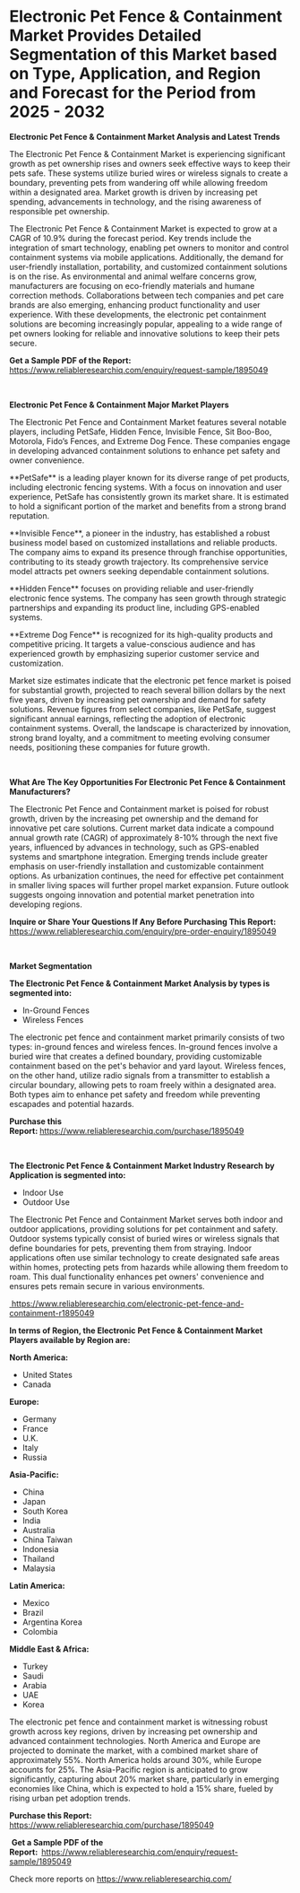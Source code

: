 <p><h1>Electronic Pet Fence & Containment Market Provides Detailed Segmentation of this Market based on Type, Application, and Region and Forecast for the Period from 2025 - 2032</h1></p><p><strong>Electronic Pet Fence & Containment Market Analysis and Latest Trends</strong></p>
<p><p>The Electronic Pet Fence & Containment Market is experiencing significant growth as pet ownership rises and owners seek effective ways to keep their pets safe. These systems utilize buried wires or wireless signals to create a boundary, preventing pets from wandering off while allowing freedom within a designated area. Market growth is driven by increasing pet spending, advancements in technology, and the rising awareness of responsible pet ownership.</p><p>The Electronic Pet Fence & Containment Market is expected to grow at a CAGR of 10.9% during the forecast period. Key trends include the integration of smart technology, enabling pet owners to monitor and control containment systems via mobile applications. Additionally, the demand for user-friendly installation, portability, and customized containment solutions is on the rise. As environmental and animal welfare concerns grow, manufacturers are focusing on eco-friendly materials and humane correction methods. Collaborations between tech companies and pet care brands are also emerging, enhancing product functionality and user experience. With these developments, the electronic pet containment solutions are becoming increasingly popular, appealing to a wide range of pet owners looking for reliable and innovative solutions to keep their pets secure.</p></p>
<p><strong>Get a Sample PDF of the Report:&nbsp;</strong> <a href="https://www.reliableresearchiq.com/enquiry/request-sample/1895049?utm_campaign=2144&utm_medium=2&utm_source=Github&utm_content=ia&utm_term=10022025&utm_id=electronic-pet-fence-containment">https://www.reliableresearchiq.com/enquiry/request-sample/1895049</a></p>
<p>&nbsp;</p>
<p><strong>Electronic Pet Fence & Containment Major Market Players</strong></p>
<p><p>The Electronic Pet Fence and Containment Market features several notable players, including PetSafe, Hidden Fence, Invisible Fence, Sit Boo-Boo, Motorola, Fido’s Fences, and Extreme Dog Fence. These companies engage in developing advanced containment solutions to enhance pet safety and owner convenience.</p><p>**PetSafe** is a leading player known for its diverse range of pet products, including electronic fencing systems. With a focus on innovation and user experience, PetSafe has consistently grown its market share. It is estimated to hold a significant portion of the market and benefits from a strong brand reputation.</p><p>**Invisible Fence**, a pioneer in the industry, has established a robust business model based on customized installations and reliable products. The company aims to expand its presence through franchise opportunities, contributing to its steady growth trajectory. Its comprehensive service model attracts pet owners seeking dependable containment solutions.</p><p>**Hidden Fence** focuses on providing reliable and user-friendly electronic fence systems. The company has seen growth through strategic partnerships and expanding its product line, including GPS-enabled systems.</p><p>**Extreme Dog Fence** is recognized for its high-quality products and competitive pricing. It targets a value-conscious audience and has experienced growth by emphasizing superior customer service and customization.</p><p>Market size estimates indicate that the electronic pet fence market is poised for substantial growth, projected to reach several billion dollars by the next five years, driven by increasing pet ownership and demand for safety solutions. Revenue figures from select companies, like PetSafe, suggest significant annual earnings, reflecting the adoption of electronic containment systems. Overall, the landscape is characterized by innovation, strong brand loyalty, and a commitment to meeting evolving consumer needs, positioning these companies for future growth.</p></p>
<p>&nbsp;</p>
<p><strong>What Are The Key Opportunities For Electronic Pet Fence & Containment Manufacturers?</strong></p>
<p><p>The Electronic Pet Fence and Containment market is poised for robust growth, driven by the increasing pet ownership and the demand for innovative pet care solutions. Current market data indicate a compound annual growth rate (CAGR) of approximately 8-10% through the next five years, influenced by advances in technology, such as GPS-enabled systems and smartphone integration. Emerging trends include greater emphasis on user-friendly installation and customizable containment options. As urbanization continues, the need for effective pet containment in smaller living spaces will further propel market expansion. Future outlook suggests ongoing innovation and potential market penetration into developing regions.</p></p>
<p><strong>Inquire or Share Your Questions If Any Before Purchasing This Report:</strong> <a href="https://www.reliableresearchiq.com/enquiry/pre-order-enquiry/1895049?utm_campaign=2144&utm_medium=2&utm_source=Github&utm_content=ia&utm_term=10022025&utm_id=electronic-pet-fence-containment">https://www.reliableresearchiq.com/enquiry/pre-order-enquiry/1895049</a></p>
<p>&nbsp;</p>
<p><strong>Market Segmentation</strong></p>
<p><strong>The Electronic Pet Fence & Containment Market Analysis by types is segmented into:</strong></p>
<p><ul><li>In-Ground Fences</li><li>Wireless Fences</li></ul></p>
<p><p>The electronic pet fence and containment market primarily consists of two types: in-ground fences and wireless fences. In-ground fences involve a buried wire that creates a defined boundary, providing customizable containment based on the pet's behavior and yard layout. Wireless fences, on the other hand, utilize radio signals from a transmitter to establish a circular boundary, allowing pets to roam freely within a designated area. Both types aim to enhance pet safety and freedom while preventing escapades and potential hazards.</p></p>
<p><strong>Purchase this Report:&nbsp;</strong><a href="https://www.reliableresearchiq.com/purchase/1895049?utm_campaign=2144&utm_medium=2&utm_source=Github&utm_content=ia&utm_term=10022025&utm_id=electronic-pet-fence-containment">https://www.reliableresearchiq.com/purchase/1895049</a></p>
<p>&nbsp;</p>
<p><strong>The Electronic Pet Fence & Containment Market Industry Research by Application is segmented into:</strong></p>
<p><ul><li>Indoor Use</li><li>Outdoor Use</li></ul></p>
<p><p>The Electronic Pet Fence and Containment Market serves both indoor and outdoor applications, providing solutions for pet containment and safety. Outdoor systems typically consist of buried wires or wireless signals that define boundaries for pets, preventing them from straying. Indoor applications often use similar technology to create designated safe areas within homes, protecting pets from hazards while allowing them freedom to roam. This dual functionality enhances pet owners' convenience and ensures pets remain secure in various environments.</p></p>
<p><a href="https://www.reliableresearchiq.com/electronic-pet-fence-and-containment-r1895049?utm_campaign=2144&utm_medium=2&utm_source=Github&utm_content=ia&utm_term=10022025&utm_id=electronic-pet-fence-containment">&nbsp;https://www.reliableresearchiq.com/electronic-pet-fence-and-containment-r1895049</a></p>
<p><strong>In terms of Region, the Electronic Pet Fence & Containment Market Players available by Region are:</strong></p>
<p>
    <p> <strong> North America: </strong>
        <ul>
            <li>United States</li>
            <li>Canada</li>
        </ul>
        </p> 
    <p> <strong> Europe: </strong>
        <ul>
            <li>Germany</li>
            <li>France</li>
            <li>U.K.</li>
            <li>Italy</li>
            <li>Russia</li>
        </ul>
        </p> 
    <p> <strong> Asia-Pacific: </strong>
        <ul>
            <li>China</li>
            <li>Japan</li>
            <li>South Korea</li>
            <li>India</li>
            <li>Australia</li>
            <li>China Taiwan</li>
            <li>Indonesia</li>
            <li>Thailand</li>
            <li>Malaysia</li>
        </ul>
        </p> 
    <p> <strong> Latin America: </strong>
        <ul>
            <li>Mexico</li>
            <li>Brazil</li>
            <li>Argentina Korea</li>
            <li>Colombia</li>
        </ul>
        </p> 
    <p> <strong> Middle East & Africa: </strong>
        <ul>
            <li>Turkey</li>
            <li>Saudi</li>
            <li>Arabia</li>
            <li>UAE</li>
            <li>Korea</li>
        </ul>
    </p>
    </p>
<p><p>The electronic pet fence and containment market is witnessing robust growth across key regions, driven by increasing pet ownership and advanced containment technologies. North America and Europe are projected to dominate the market, with a combined market share of approximately 55%. North America holds around 30%, while Europe accounts for 25%. The Asia-Pacific region is anticipated to grow significantly, capturing about 20% market share, particularly in emerging economies like China, which is expected to hold a 15% share, fueled by rising urban pet adoption trends.</p></p>
<p><strong>Purchase this Report: </strong><a href="https://www.reliableresearchiq.com/purchase/1895049?utm_campaign=2144&utm_medium=2&utm_source=Github&utm_content=ia&utm_term=10022025&utm_id=electronic-pet-fence-containment">https://www.reliableresearchiq.com/purchase/1895049</a></p>
<p>&nbsp;<strong>Get a Sample PDF of the Report:&nbsp;&nbsp;</strong><a href="https://www.reliableresearchiq.com/enquiry/request-sample/1895049?utm_campaign=2144&utm_medium=2&utm_source=Github&utm_content=ia&utm_term=10022025&utm_id=electronic-pet-fence-containment">https://www.reliableresearchiq.com/enquiry/request-sample/1895049</a></p>
<p><strong></strong></p>
<p>Check more reports on <a href="https://www.reliableresearchiq.com/?utm_campaign=2144&utm_medium=2&utm_source=Github&utm_content=ia&utm_term=10022025&utm_id=electronic-pet-fence-containment">https://www.reliableresearchiq.com/</a></p>